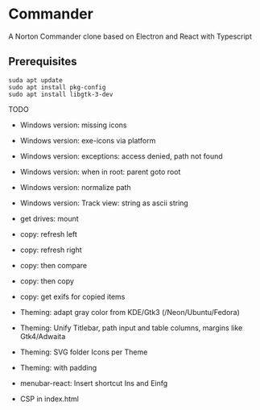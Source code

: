 # Commander
A Norton Commander clone based on Electron and React with Typescript

## Prerequisites

```
suda apt update
sudo apt install pkg-config
sudo apt install libgtk-3-dev
```




TODO
* Windows version: missing icons
* Windows version: exe-icons via platform
* Windows version: exceptions: access denied, path not found
* Windows version: when in root: parent goto root
* Windows version: normalize path
* Windows version: Track view: string as ascii string

* get drives: mount

* copy: refresh left 
* copy: refresh right 
* copy: then compare
* copy: then copy
* copy: get exifs for copied items

* Theming: adapt gray color from KDE/Gtk3 (/Neon/Ubuntu/Fedora)
* Theming: Unify Titlebar, path input and table columns, margins like Gtk4/Adwaita
* Theming: SVG folder Icons per Theme
* Theming: <tr> with padding 

* menubar-react: Insert shortcut Ins and Einfg

* CSP in index.html

